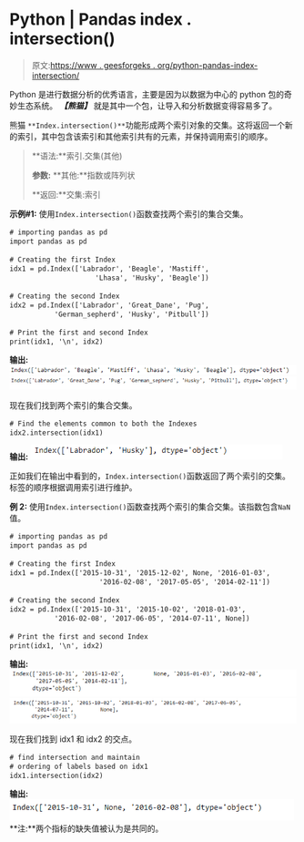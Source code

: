 # Python | Pandas index . intersection()

> 原文:[https://www . geesforgeks . org/python-pandas-index-intersection/](https://www.geeksforgeeks.org/python-pandas-index-intersection/)

Python 是进行数据分析的优秀语言，主要是因为以数据为中心的 python 包的奇妙生态系统。 ***【熊猫】*** 就是其中一个包，让导入和分析数据变得容易多了。

熊猫 `**Index.intersection()**`功能形成两个索引对象的交集。这将返回一个新的索引，其中包含该索引和其他索引共有的元素，并保持调用索引的顺序。

> **语法:**索引.交集(其他)
> 
> **参数:**
> **其他:**指数或阵列状
> 
> **返回:**交集:索引

**示例#1:** 使用`Index.intersection()`函数查找两个索引的集合交集。

```
# importing pandas as pd
import pandas as pd

# Creating the first Index
idx1 = pd.Index(['Labrador', 'Beagle', 'Mastiff', 
                     'Lhasa', 'Husky', 'Beagle'])

# Creating the second Index
idx2 = pd.Index(['Labrador', 'Great_Dane', 'Pug',
           'German_sepherd', 'Husky', 'Pitbull'])

# Print the first and second Index
print(idx1, '\n', idx2)
```

**输出:**
![](img/10f7b8b4094e1f5668efc15be404b197.png)
![](img/2c4c0f1e813bffd063ec5a588881f359.png)

现在我们找到两个索引的集合交集。

```
# Find the elements common to both the Indexes
idx2.intersection(idx1)
```

**输出:**
![](img/eba1e72305c295492b0e8733f653236c.png)

正如我们在输出中看到的，`Index.intersection()`函数返回了两个索引的交集。标签的顺序根据调用索引进行维护。

**例 2:** 使用`Index.intersection()`函数查找两个索引的集合交集。该指数包含`NaN`值。

```
# importing pandas as pd
import pandas as pd

# Creating the first Index
idx1 = pd.Index(['2015-10-31', '2015-12-02', None, '2016-01-03', 
                      '2016-02-08', '2017-05-05', '2014-02-11'])

# Creating the second Index
idx2 = pd.Index(['2015-10-31', '2015-10-02', '2018-01-03',
           '2016-02-08', '2017-06-05', '2014-07-11', None])

# Print the first and second Index
print(idx1, '\n', idx2)
```

**输出:**
![](img/3e37ffbc0159b045fee39c92b120768a.png)
![](img/569ecbe81e1f099709e6201e4b116d2e.png)

现在我们找到 idx1 和 idx2 的交点。

```
# find intersection and maintain 
# ordering of labels based on idx1
idx1.intersection(idx2)
```

**输出:**
![](img/f59ecff47857534d515c42fa1fcb8c05.png)
**注:**两个指标的缺失值被认为是共同的。